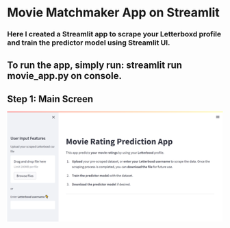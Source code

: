 # Movie Matchmaker App on Streamlit



### Here I created a Streamlit app to scrape your Letterboxd profile and train the predictor model using Streamlit UI.
To run the app, simply run: **streamlit run movie_app.py** on console.
---
## Step 1: Main Screen
![](images/main_screen.png)
